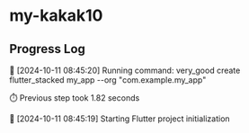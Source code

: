# my-kakak10
## Progress Log
🔄 [2024-10-11 08:45:20] Running command: very_good create flutter_stacked my_app --org "com.example.my_app"

⏱️ Previous step took 1.82 seconds

🔄 [2024-10-11 08:45:19] Starting Flutter project initialization
